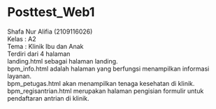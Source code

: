 # Posttest_Web1
Shafa Nur Alifia (2109116026) <br>
Kelas : A2<br>
Tema : Klinik Ibu dan Anak<br>
Terdiri dari 4 halaman<br>
landing.html sebagai halaman landing.<br>
bpm_info.html adalah halaman yang berfungsi menampilkan informasi layanan.<br>
bpm_petugas.html akan menampilkan tenaga kesehatan di klinik.<br>
bpm_regisantrian.html merupakan halaman pengisian formulir untuk pendaftaran antrian di klinik.<br>

